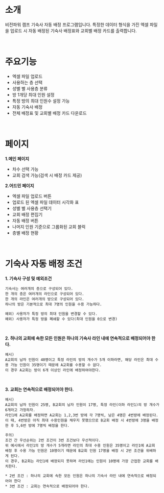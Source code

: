 # 소개
비전파워 캠프 기숙사 자동 배정 프로그램입니다.
특정한 데이터 형식을 가진 엑셀 파일을 업로드 시 자동 배정된 기숙사 배정표와 교회별 배정 카드를 출력합니다.

<br/>

# 주요기능
* 엑셀 파일 업로드
* 사용하는 층 선택
* 성별 별 사용층 분류
* 방 1개당 최대 인원 설정
* 특정 방의 최대 인원수 설정 가능
* 자동 기숙사 배정
* 전체 배정표 및 교회별 배정 카드 다운로드

<br/>

# 페이지
**1.메인 페이지**
* 차수 선택 가능
* 교회 검색 가능(검색 시 배정 카드 제공)

**2.어드민 페이지**
* 엑셀 파일 업로드 버튼
* 업로드 된 엑셀 파일 데이터 시각화 표
* 성별 별 사용층 선택기
* 교회 배정 편집기
* 자동 배정 버튼
* 나머지 인원 기준으로 그룹화된 교회 블럭
* 층별 배정 현황 

<br/>


# 기숙사 자동 배정 조건
**1. 기숙사 구성 및 예외조건**
```
기숙사는 여러개의 층으로 구성되어 있다.
한 개의 층은 여러개의 라인으로 구성되어 있다.
한 개의 라인은 여러개의 방으로 구성되어 있다.
하나의 방은 기본적으로 최대 7명의 인원을 수용 가능하다.
```
```
예외) 사용자가 특정 방의 최대 인원을 변경할 수 있다.
예외) 사용자가 특정 방을 폐쇄할 수 있다(최대 인원을 0으로 변경)
```

<br/>

**2. 하나의 교회에 속한 모든 인원은 하나의 기숙사 라인 내에 연속적으로 배정되어야 한다.**
```
예시) 
A교회의 남자 인원이 40명이고 특정 라인의 방의 개수가 5개 이하라면, 해당 라인은 최대 수용 가능 인원이 35명이기 때문에 A교회를 수용할 수 없다.
이 경우 A교회는 방이 6개 이상인 라인에 배정하여야한다.
```

<br/>

**3. 교회는 연속적으로 배정되어야 한다.** 
```
예시)
A교회의 남자 인원이 25명, B교회의 남자 인원이 17명, 특정 라인(이하 라인1)의 방 개수가 6개라고 가정하자.
라인1에 A교회를 배정하면 A교회는 1,2,3번 방에 각 7명씩, 남은 4명은 4번방에 배정된다.
이 때, 4번방은 아직 최대 수용인원을 채우지 못했으므로 B교회 배정 시 4번방에 3명을 배정한 후 5,6번 방에 7명씩 배정을 한다.
```
```
주의) 
조건 간 우선순위는 2번 조건이 3번 조건보다 우선적이다.
위 예시에서 라인1의 방 개수가 5개라면 라인의 최대 수용 인원은 35명이고 라인1에 A교회 배정 후 수용 가능 인원은 10명이기 때문에 B교회 인원 17명을 배정 시 2번 조건을 위배하게 된다.
이 경우, B교회는 라인1에 배정되지 못하며 라인1에는 인원이 10명에 가장 근접한 교회를 배치한다. 

* 2번 조건 : 하나의 교회에 속한 모든 인원은 하나의 기숙사 라인 내에 연속적으로 배정되어야 한다
* 3번 조건 : 교회는 연속적으로 배정되어야 한다.
```
